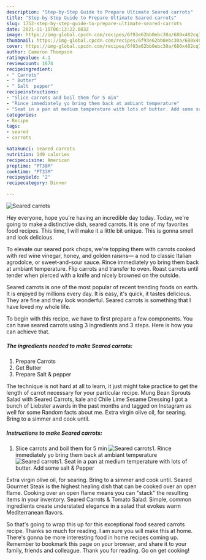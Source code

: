 ```yaml
---
description: "Step-by-Step Guide to Prepare Ultimate Seared carrots"
title: "Step-by-Step Guide to Prepare Ultimate Seared carrots"
slug: 1752-step-by-step-guide-to-prepare-ultimate-seared-carrots
date: 2021-11-15T06:13:22.083Z
image: https://img-global.cpcdn.com/recipes/6f93e62bb0ebc30a/680x482cq70/seared-carrots-recipe-main-photo.jpg
thumbnail: https://img-global.cpcdn.com/recipes/6f93e62bb0ebc30a/680x482cq70/seared-carrots-recipe-main-photo.jpg
cover: https://img-global.cpcdn.com/recipes/6f93e62bb0ebc30a/680x482cq70/seared-carrots-recipe-main-photo.jpg
author: Cameron Thompson
ratingvalue: 4.1
reviewcount: 1674
recipeingredient:
- " Carrots"
- " Butter"
- " Salt  pepper"
recipeinstructions:
- "Slice carrots and boil them for 5 min"
- "Rince immediately yo bring them back at ambiant temperature"
- "Seat in a pan at medium temperature with lots of butter. Add some salt & Pepper"
categories:
- Recipe
tags:
- seared
- carrots

katakunci: seared carrots 
nutrition: 149 calories
recipecuisine: American
preptime: "PT38M"
cooktime: "PT33M"
recipeyield: "2"
recipecategory: Dinner

---
```



![Seared carrots](https://img-global.cpcdn.com/recipes/6f93e62bb0ebc30a/680x482cq70/seared-carrots-recipe-main-photo.jpg)

Hey everyone, hope you're having an incredible day today. Today, we're going to make a distinctive dish, seared carrots. It is one of my favorites food recipes. This time, I will make it a little bit unique. This is gonna smell and look delicious.

To elevate our seared pork chops, we're topping them with carrots cooked with red wine vinegar, honey, and golden raisins— a nod to classic Italian agrodolce, or sweet-and-sour sauce. Rince immediately yo bring them back at ambiant temperature. Flip carrots and transfer to oven. Roast carrots until tender when pierced with a knife and nicely browned on the outside.

Seared carrots is one of the most popular of recent trending foods on earth. It is enjoyed by millions every day. It is easy, it's quick, it tastes delicious. They are fine and they look wonderful. Seared carrots is something that I have loved my whole life.


To begin with this recipe, we have to first prepare a few components. You can have seared carrots using 3 ingredients and 3 steps. Here is how you can achieve that.

<!--inarticleads1-->

##### The ingredients needed to make Seared carrots:

1. Prepare  Carrots
1. Get  Butter
1. Prepare  Salt & pepper


The technique is not hard at all to learn, it just might take practice to get the length of carrot necessary for your particular recipe. Mung Bean Sprouts Salad with Seared Carrots, kale and Chile Lime Sesame Dressing I got a bunch of Liebster awards in the past months and tagged on Instagram as well for some Random facts about me. Extra virgin olive oil, for searing. Bring to a simmer and cook until. 

<!--inarticleads2-->

##### Instructions to make Seared carrots:

1. Slice carrots and boil them for 5 min
<img src="https://img-global.cpcdn.com/steps/67d028c73f0f18af/160x128cq70/seared-carrots-recipe-step-1-photo.jpg" alt="Seared carrots">1. Rince immediately yo bring them back at ambiant temperature
<img src="https://img-global.cpcdn.com/steps/61a63c201669e1c8/160x128cq70/seared-carrots-recipe-step-2-photo.jpg" alt="Seared carrots">1. Seat in a pan at medium temperature with lots of butter. Add some salt & Pepper


Extra virgin olive oil, for searing. Bring to a simmer and cook until. Seared Gourmet Steak is the highest healing dish that can be cooked over an open flame. Cooking over an open flame means you can "stack" the resulting items in your inventory. Seared Carrots & Tomato Salad: Simple, common ingredients create understated elegance in a salad that evokes warm Mediterranean flavors. 

So that's going to wrap this up for this exceptional food seared carrots recipe. Thanks so much for reading. I am sure you will make this at home. There's gonna be more interesting food in home recipes coming up. Remember to bookmark this page on your browser, and share it to your family, friends and colleague. Thank you for reading. Go on get cooking!
